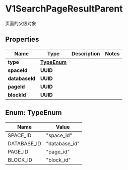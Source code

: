 

# V1SearchPageResultParent

页面的父级对象

## Properties

| Name | Type | Description | Notes |
|------------ | ------------- | ------------- | -------------|
|**type** | [**TypeEnum**](#TypeEnum) |  |  |
|**spaceId** | **UUID** |  |  |
|**databaseId** | **UUID** |  |  |
|**pageId** | **UUID** |  |  |
|**blockId** | **UUID** |  |  |



## Enum: TypeEnum

| Name | Value |
|---- | -----|
| SPACE_ID | &quot;space_id&quot; |
| DATABASE_ID | &quot;database_id&quot; |
| PAGE_ID | &quot;page_id&quot; |
| BLOCK_ID | &quot;block_id&quot; |



